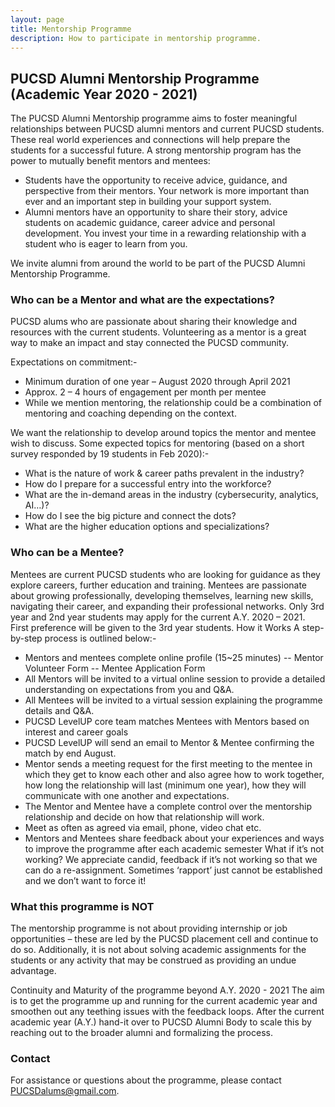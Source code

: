 ```yaml
---
layout: page
title: Mentorship Programme
description: How to participate in mentorship programme.
---
```


## PUCSD Alumni Mentorship Programme (Academic Year 2020 - 2021)

The PUCSD Alumni Mentorship programme aims to foster meaningful relationships between PUCSD alumni mentors and current PUCSD students. These real world experiences and connections will help prepare the students for a successful future. 
A strong mentorship program has the power to mutually benefit mentors and mentees:
- Students have the opportunity to receive advice, guidance, and perspective from their mentors. Your network is more important than ever and an important step in building your support system. 
- Alumni mentors have an opportunity to share their story, advice students on academic guidance, career advice and personal development. You invest your time in a rewarding relationship with a student who is eager to learn from you.

We invite alumni from around the world to be part of the PUCSD Alumni Mentorship Programme.


### Who can be a Mentor and what are the expectations?

PUCSD alums who are passionate about sharing their knowledge and resources with the current students. Volunteering as a mentor is a great way to make an impact and stay connected the PUCSD community. 
 
Expectations on commitment:-
-  Minimum duration of one year – August 2020 through April 2021
-  Approx. 2 – 4 hours of engagement per month per mentee
- While we mention mentoring, the relationship could be a combination of mentoring and coaching depending on the context. 
         
We want the relationship to develop around topics the mentor and mentee wish to discuss. Some expected topics for mentoring (based on a short survey responded by 19 students in Feb 2020):-
- What is the nature of work & career paths prevalent in the industry?
- How do I prepare for a successful entry into the workforce?
-  What are the in-demand areas in the industry (cybersecurity, analytics, AI…)?
-  How do I see the big picture and connect the dots?
-  What are the higher education options and specializations?


### Who can be a Mentee?
Mentees are current PUCSD students who are looking for guidance as they explore careers, further education and training. Mentees are passionate about growing professionally, developing themselves, learning new skills, navigating their career, and expanding their professional networks. Only 3rd year and 2nd year students may apply for the current A.Y. 2020 – 2021. First preference will be given to the 3rd year students. 
How it Works
A step-by-step process is outlined below:-
-  Mentors and mentees complete online profile (15~25 minutes)
-- Mentor Volunteer Form
--   Mentee Application Form
- All Mentors will be invited to a virtual online session to provide a detailed understanding on expectations from you and Q&A. 
-  All Mentees will be invited to a virtual session explaining the programme details and Q&A.
- PUCSD LevelUP core team matches Mentees with Mentors based on interest and career goals
- PUCSD LevelUP will send an email to Mentor & Mentee confirming the match by end August.  
-  Mentor sends a meeting request for the first meeting to the mentee in which they get to know each other and also agree how to work together, how long the relationship will last (minimum one year), how they will communicate with one another and expectations. 
- The Mentor and Mentee have a complete control over the mentorship relationship and decide on how that relationship will work. 
-  Meet as often as agreed via email, phone, video chat etc. 
- Mentors and Mentees share feedback about your experiences and ways to improve the programme after each academic semester
What if it’s not working?
We appreciate candid, feedback if it’s not working so that we can do a re-assignment. Sometimes ‘rapport’ just cannot be established and we don’t want to force it!

### What this programme is NOT
The mentorship programme is not about providing internship or job opportunities – these are led by the PUCSD placement cell and continue to do so. Additionally, it is not about solving academic assignments for the students or any activity that may be construed as providing an undue advantage. 
 
Continuity and Maturity of the programme beyond A.Y. 2020 - 2021
The aim is to get the programme up and running for the current academic year and smoothen out any teething issues with the feedback loops. After the current academic year (A.Y.) hand-it over to PUCSD Alumni Body to scale this by reaching out to the broader alumni and formalizing the process. 
### Contact
For assistance or questions about the programme, please contact PUCSDalums@gmail.com. 

